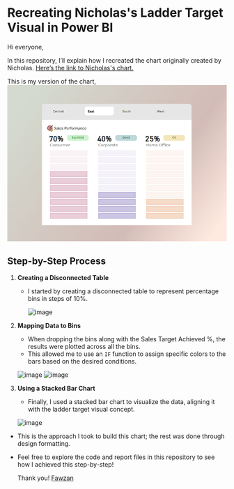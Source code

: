 # Recreating Nicholas's Ladder Target Visual in Power BI  

Hi everyone,  

In this repository, I’ll explain how I recreated the chart originally created by Nicholas.
[Here’s the link to Nicholas's chart.](https://www.linkedin.com/posts/nicholas-lea-trengrouse_powerbi-analytics-datavizualisation-activity-7262373673330688002-st9_?utm_source=share&utm_medium=member_desktop)

This is my version of the chart,
![image](https://raw.githubusercontent.com/fawzanameer/Powerbi-Ladder_Chart/refs/heads/main/Images/Chart.png)

## Step-by-Step Process  

1. **Creating a Disconnected Table**  
   - I started by creating a disconnected table to represent percentage bins in steps of 10%.
  
     
     ![image](https://github.com/user-attachments/assets/d3452d68-bfff-4a96-9478-1c84975d06d9)


     
2. **Mapping Data to Bins**  
   - When dropping the bins along with the Sales Target Achieved %, the results were plotted across all the bins.      
   - This allowed me to use an `IF` function to assign specific colors to the bars based on the desired conditions.
  
   ![image](https://github.com/user-attachments/assets/c57ee8e9-5284-4f3d-91cb-35f8530d5112) ![image](https://github.com/user-attachments/assets/3db137d3-d996-4edc-a651-349de88f6e0f)




5. **Using a Stacked Bar Chart**  
   - Finally, I used a stacked bar chart to visualize the data, aligning it with the ladder target visual concept.
  
   ![image](https://github.com/user-attachments/assets/0db278ff-b00b-4893-af6a-d9820414e983)

- This is the approach I took to build this chart; the rest was done through design formatting.
- Feel free to explore the code and report files in this repository to see how I achieved this step-by-step!

  Thank you!
[Fawzan](https://www.linkedin.com/in/fawzanameer/)
